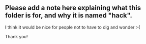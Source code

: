 ## Please add a note here explaining what this folder is for, and why it is named "hack". 
I think it would be nice for people not to have to dig and wonder :-)

Thank you!
